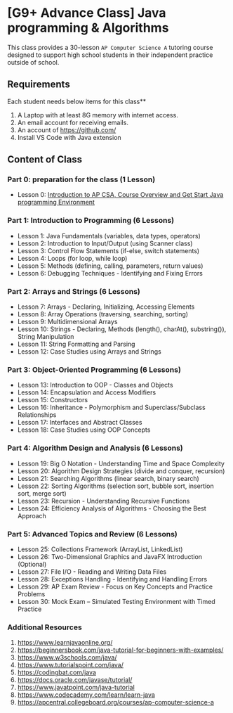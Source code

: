 # [G9+ Advance Class] Java programming & Algorithms

This class provides a 30-lesson `AP Computer Science A` tutoring course designed to support high school students in their independent practice outside of school.

## Requirements

Each student needs below items for this class**

1. A Laptop with at least 8G memory with internet access.
2. An email account for receiving emails.
3. An account of <https://github.com/>
4. Install VS Code with Java extension

## Content of Class

### Part 0: preparation for the class (1 Lesson)

- Lesson 0: [Introduction to AP CSA, Course Overview and Get Start Java programming Environment](00_Getting_Stared_with_Java_Hello_World.md)

### Part 1: Introduction to Programming (6 Lessons)

- Lesson 1: Java Fundamentals (variables, data types, operators)
- Lesson 2: Introduction to Input/Output (using Scanner class)
- Lesson 3: Control Flow Statements (if-else, switch statements)
- Lesson 4: Loops (for loop, while loop)
- Lesson 5: Methods (defining, calling, parameters, return values)
- Lesson 6: Debugging Techniques - Identifying and Fixing Errors

### Part 2: Arrays and Strings (6 Lessons)

- Lesson 7: Arrays - Declaring, Initializing, Accessing Elements
- Lesson 8: Array Operations (traversing, searching, sorting)
- Lesson 9: Multidimensional Arrays
- Lesson 10: Strings - Declaring, Methods (length(), charAt(), substring()), String Manipulation
- Lesson 11: String Formatting and Parsing
- Lesson 12: Case Studies using Arrays and Strings

### Part 3: Object-Oriented Programming (6 Lessons)

- Lesson 13: Introduction to OOP - Classes and Objects
- Lesson 14: Encapsulation and Access Modifiers
- Lesson 15: Constructors
- Lesson 16: Inheritance - Polymorphism and Superclass/Subclass Relationships
- Lesson 17: Interfaces and Abstract Classes
- Lesson 18: Case Studies using OOP Concepts

### Part 4: Algorithm Design and Analysis (6 Lessons)

- Lesson 19: Big O Notation - Understanding Time and Space Complexity
- Lesson 20: Algorithm Design Strategies (divide and conquer, recursion)
- Lesson 21: Searching Algorithms (linear search, binary search)
- Lesson 22: Sorting Algorithms (selection sort, bubble sort, insertion sort, merge sort)
- Lesson 23: Recursion - Understanding Recursive Functions
- Lesson 24: Efficiency Analysis of Algorithms - Choosing the Best Approach

### Part 5: Advanced Topics and Review (6 Lessons)

- Lesson 25: Collections Framework (ArrayList, LinkedList)
- Lesson 26: Two-Dimensional Graphics and JavaFX Introduction (Optional)
- Lesson 27: File I/O - Reading and Writing Data Files
- Lesson 28: Exceptions Handling - Identifying and Handling Errors
- Lesson 29: AP Exam Review - Focus on Key Concepts and Practice Problems
- Lesson 30: Mock Exam – Simulated Testing Environment with Timed Practice

### Additional Resources

   1. <https://www.learnjavaonline.org/>
   2. <https://beginnersbook.com/java-tutorial-for-beginners-with-examples/>
   3. <https://www.w3schools.com/java/>
   4. <https://www.tutorialspoint.com/java/>
   5. <https://codingbat.com/java>
   6. <https://docs.oracle.com/javase/tutorial/>
   7. <https://www.javatpoint.com/java-tutorial>
   8. <https://www.codecademy.com/learn/learn-java>
   10. <https://apcentral.collegeboard.org/courses/ap-computer-science-a>

